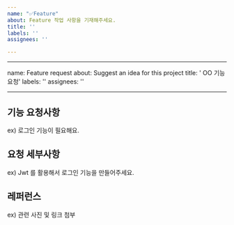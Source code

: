 ```yaml
---
name: "✅Feature"
about: Feature 작업 사항을 기재해주세요.
title: ''
labels: ''
assignees: ''

---
```


---

name: Feature request
about: Suggest an idea for this project
title: ' OO 기능 요청'
labels: ''
assignees: ''

---

## 기능 요청사항

ex) 로그인 기능이 필요해요.

## 요청 세부사항

ex) Jwt 를 활용해서 로그인 기능을 만들어주세요.

## 레퍼런스

ex) 관련 사진 및 링크 첨부
